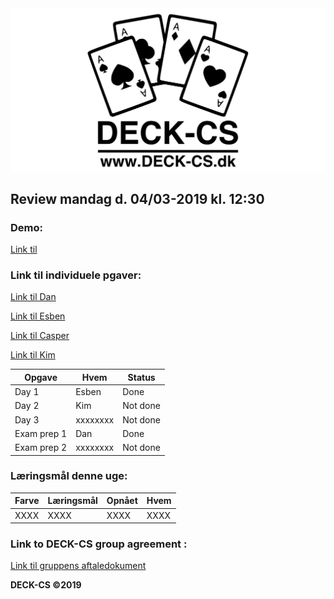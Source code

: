 <img src="Banner-top-DCS.png" width="700" align="center"/>  

## Review mandag d. 04/03-2019 kl. 12:30 ##

### Demo: ###
[Link til ](https://) 

### Link til individuele pgaver: ###
[Link til Dan](https://github.com/godlikecpu) 

[Link til Esben](https://github.com/Edunno) 

[Link til Casper](https://github.com/Marx02) 

[Link til Kim](https://github.com/KimHotDK) 

Opgave | Hvem | Status | 
------------ | ------------- | ------------- 
Day 1 | Esben | Done 
Day 2 | Kim | Not done 
Day 3 | xxxxxxxx | Not done 
Exam prep 1 | Dan | Done 
Exam prep 2 | xxxxxxxx | Not done 

### Læringsmål denne uge:

Farve | Læringsmål | Opnået | Hvem
------------ | ------------- | ------------- | -------------
XXXX | XXXX | XXXX | XXXX

### Link to DECK-CS group agreement :
[Link til gruppens aftaledokument](https://docs.google.com/document/d/1uSLKk3kQAV3UQ0Y1XKtVFQ_YJ_gXrON00-IDqS8o5s4/edit?usp=sharing) 

**DECK-CS ©2019**
